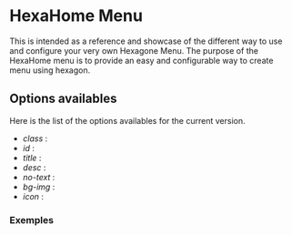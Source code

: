 HexaHome Menu
=======
This is intended as a reference and showcase of the different way to use and configure your very own Hexagone Menu.
The purpose of the HexaHome menu is to provide an easy and configurable way to create menu using hexagon.


## Options availables
Here is the list of the options availables for the current version.

* _class_ :
* _id_ :
* _title_ :
* _desc_ :
* _no-text_ :
* _bg-img_ :
* _icon_ :

### Exemples